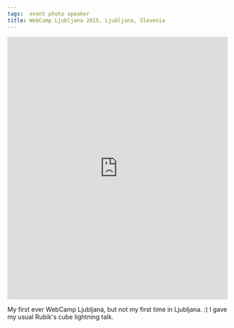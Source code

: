 ```yaml
---
tags:  event photo speaker
title: WebCamp Ljubljana 2015, Ljubljana, Slovenia
---
```

<iframe src="https://www.facebook.com/plugins/post.php?href=https%3A%2F%2Fwww.facebook.com%2Fmedia%2Fset%2F%3Fset%3Da.10153736945237290.1073741840.735252289%26type%3D3&width=500" width="500" height="597" style="border:none;overflow:hidden" scrolling="no" frameborder="0" allowTransparency="true"></iframe>

My first ever WebCamp Ljubljana, but not my first time in Ljubljana. :) I gave my usual Rubik's cube lightning talk.
